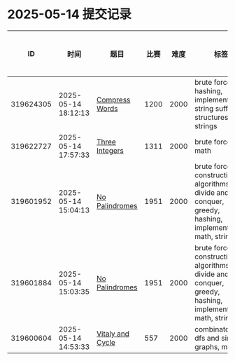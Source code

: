 # 2025-05-14 提交记录

 | ID | 时间 | 题目 | 比赛 | 难度 | 标签 | 结果 | 测试用例 | 运行时间 | 内存消耗 |
 |----|------|-----|-----|------|-----|------|---------|--------|----------|
 | 319624305 | 2025-05-14  18:12:13 | [Compress Words](https://codeforces.com/problemset/problem/1200/E) | 1200 | 2000 | brute force, hashing, implementation, string suffix structures, strings | OK | 138 | 108ms | 4400KB |
 | 319622727 | 2025-05-14  17:57:33 | [Three Integers](https://codeforces.com/problemset/problem/1311/D) | 1311 | 2000 | brute force, math | OK | 103 | 109ms | 300KB |
 | 319601952 | 2025-05-14  15:04:13 | [No Palindromes](https://codeforces.com/problemset/problem/1951/E) | 1951 | 2000 | brute force, constructive algorithms, divide and conquer, greedy, hashing, implementation, math, strings | OK | 56 | 77ms | 100KB |
 | 319601884 | 2025-05-14  15:03:35 | [No Palindromes](https://codeforces.com/problemset/problem/1951/E) | 1951 | 2000 | brute force, constructive algorithms, divide and conquer, greedy, hashing, implementation, math, strings | COMPILATION_ERROR | 0 | 0ms | 0KB |
 | 319600604 | 2025-05-14  14:53:33 | [Vitaly and Cycle](https://codeforces.com/problemset/problem/557/D) | 557 | 2000 | combinatorics, dfs and similar, graphs, math | OK | 50 | 108ms | 1500KB |